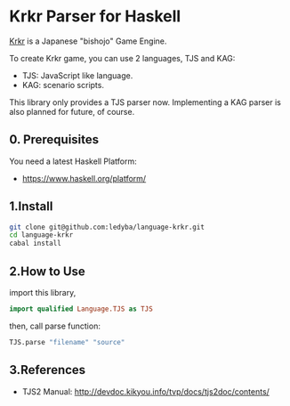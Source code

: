 # Krkr Parser for Haskell

 [Krkr](https://github.com/krkrz/krkrz) is a Japanese "bishojo" Game Engine.

 To create Krkr game, you can use 2 languages, TJS and KAG:

 - TJS: JavaScript like language.
 - KAG: scenario scripts.

This library only provides a TJS parser now. Implementing a KAG parser is also planned for future, of course.

## 0. Prerequisites

 You need a latest Haskell Platform:

  - https://www.haskell.org/platform/

## 1.Install

```bash
git clone git@github.com:ledyba/language-krkr.git
cd language-krkr
cabal install
```

## 2.How to Use

import this library,

```haskell
import qualified Language.TJS as TJS
```

then, call parse function:

```haskell
TJS.parse "filename" "source"
```

## 3.References

 - TJS2 Manual: http://devdoc.kikyou.info/tvp/docs/tjs2doc/contents/
